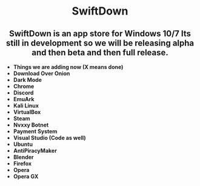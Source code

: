 <h1 style="text-align: center;">SwiftDown</h1>
<h2 style="text-align: center;">SwiftDown is an app store for Windows 10/7 Its still in development so we will be releasing alpha and then beta and then full release.</h2>
<ul>
<li style="text-align: left;"><strong>Things we are adding now (X means done)&nbsp;</strong></li>
<li style="text-align: left;"><strong> Download Over Onion </strong></li>
<li style="text-align: left;"><strong>Dark Mode </strong></li>
<li style="text-align: left;"><strong>Chrome&nbsp;</strong></li>
<li style="text-align: left;"><strong> Discord&nbsp;</strong></li>
<li style="text-align: left;"><strong> EmuArk&nbsp;</strong></li>
<li style="text-align: left;"><strong> Kali Linux&nbsp;</strong></li>
<li style="text-align: left;"><strong> VirtualBox&nbsp;</strong></li>
<li style="text-align: left;"><strong> Steam&nbsp;</strong></li>
<li style="text-align: left;"><strong>Nvxxy Botnet&nbsp;</strong></li>
<li style="text-align: left;"><strong> Payment System&nbsp;</strong></li>
<li style="text-align: left;"><strong> Visual Studio (Code as well)&nbsp;</strong></li>
<li style="text-align: left;"><strong> Ubuntu&nbsp;</strong></li>
<li style="text-align: left;"><strong> AntiPiracyMaker&nbsp;</strong></li>
<li style="text-align: left;"><strong> Blender&nbsp;</strong></li>
<li style="text-align: left;"><strong> Firefox&nbsp;</strong></li>
<li style="text-align: left;"><strong> Opera&nbsp;</strong></li>
<li style="text-align: left;"><strong> Opera GX&nbsp;</strong></li>
</ul>
